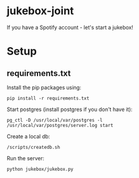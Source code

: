 jukebox-joint
=============

If you have a Spotify account - let's start a jukebox!

Setup
==========
requirements.txt
----------
Install the pip packages using:

    pip install -r requirements.txt

Start postgres (install postgres if you don't have it):

    pg_ctl -D /usr/local/var/postgres -l /usr/local/var/postgres/server.log start

Create a local db: 

    /scripts/createdb.sh
    
Run the server:

    python jukebox/jukebox.py

